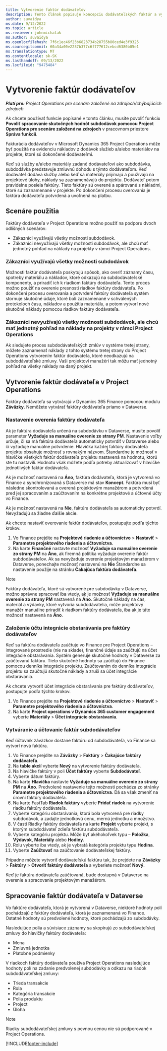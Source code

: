 ```yaml
---
title: Vytvorenie faktúr dodávateľov
description: Tento článok popisuje koncepciu dodávateľských faktúr a vysvetľuje, ako ich vytvoriť v Microsoft Dynamics 365 Project Operations.
author: suvaidya
ms.date: 9/12/2022
ms.topic: article
ms.reviewer: johnmichalak
ms.author: suvaidya
ms.openlocfilehash: 7f6c1ec46f23b6823734b28755b80ced4e3f9325
ms.sourcegitcommit: 60a34a00e2237b377c6f777612cebcd6380b05e1
ms.translationtype: MT
ms.contentlocale: sk-SK
ms.lasthandoff: 09/13/2022
ms.locfileid: "9475484"
---
```

# <a name="create-vendor-invoices"></a>Vytvorenie faktúr dodávateľov

_**Platí pre:** Project Operations pre scenáre založené na zdrojoch/chýbajúcich zdrojoch_

Ak chcete používať funkcie popísané v tomto článku, musíte povoliť funkciu **Povoliť spracovanie skutočných hodnôt subdodávok pomocou Project Operations pre scenáre založené na zdrojoch** v pracovnom priestore **Správa funkcií**.

Fakturácia dodávateľov v Microsoft Dynamics 365 Project Operations môže byť použitá na evidenciu nákladov z dodávok služieb a/alebo materiálov na projekte, ktoré sú dokončené dodávateľmi.

Keď sú služby a/alebo materiály zadané dodávateľovi ako subdodávka, subdodávka predstavuje zmluvnú dohodu s týmto dodávateľom. Keď dodávateľ dodáva služby alebo keď sa materiály prijímajú a používajú na projektové úlohy, náklady sa zaznamenávajú do projektu. Dodávateľ potom pravidelne posiela faktúry. Tieto faktúry sú overené a spárované s nákladmi, ktoré sú zaznamenané v projekte. Po dokončení procesu overovania je faktúra dodávateľa potvrdená a uvoľnená na platbu.

## <a name="scenarios-for-use"></a>Scenáre použitia

Faktúry dodávateľa v Project Operations možno použiť na podporu dvoch odlišných scenárov:

- Zákazníci využívajú všetky možnosti subdodávok.
- Zákazníci nevyužívajú všetky možnosti subdodávok, ale chcú mať jednotný pohľad na náklady na projekty v rámci Project Operations.

### <a name="customers-use-the-full-subcontracting-experiences"></a>Zákazníci využívajú všetky možnosti subdodávok

Možnosti faktúr dodávateľa poskytujú spôsob, ako overiť záznamy času, spotreby materiálu a nákladov, ktoré odkazujú na subdodávateľské komponenty, a priradiť ich k riadkom faktúry dodávateľa. Tento proces možno použiť na overenie presnosti riadkov faktúry dodávateľa. Po dokončení procesu overovania a potvrdení faktúry dodávateľa systém stornuje skutočné údaje, ktoré boli zaznamenané v schválených protokoloch času, nákladov a použitia materiálu, a potom vytvorí nové skutočné náklady pomocou riadkov faktúry dodávateľa.

### <a name="customers-dont-use-the-full-subcontracting-experiences-but-want-to-have-a-unified-view-of-costs-on-projects-in-project-operations"></a>Zákazníci nevyužívajú všetky možnosti subdodávok, ale chcú mať jednotný pohľad na náklady na projekty v rámci Project Operations

Ak sledujete proces subdodávateľských zmlúv v systéme tretej strany, môžete zaznamenať náklady z tohto systému tretej strany do Project Operations vytvorením faktúr dodávateľa, ktoré neodkazujú na subdodávateľské zmluvy. Vaši projektoví manažéri tak môžu mať jednotný pohľad na všetky náklady na daný projekt.

## <a name="create-vendor-invoices-in-project-operations"></a>Vytvorenie faktúr dodávateľa v Project Operations

Faktúry dodávateľa sa vytvárajú v Dynamics 365 Finance pomocou modulu **Záväzky**. Nemôžete vytvárať faktúry dodávateľa priamo v Dataverse.

### <a name="set-up-vendor-invoice-verification"></a>Nastavenie overenia faktúry dodávateľa

Ak je faktúra dodávateľa určená na subdodávku v Dataverse, musíte povoliť parameter **Vyžaduje sa manuálne overenie zo strany PM**. Nastavenie voľby určuje, či sa má faktúra dodávateľa automaticky potvrdiť v Dataverse alebo či vyžaduje manuálne potvrdenie. Hlavička každej faktúry dodávateľa projektu obsahuje možnosť s rovnakým názvom. Štandardne je možnosť v hlavičke všetkých faktúr dodávateľa projektu nastavená na hodnotu, ktorú ste tu nastavili. Hodnotu však môžete podľa potreby aktualizovať v hlavičke jednotlivých faktúr dodávateľa.

Ak je možnosť nastavená na **Áno**, faktúra dodávateľa, ktorá je vytvorená vo Finance a synchronizovaná s Dataverse má stav **Koncept**. Faktúra musí byť následne skontrolovaná a overená projektovým manažérom a potvrdená pred jej spracovaním a zaúčtovaním na konkrétne projektové a účtovné účty vo Finance.

Ak je možnosť nastavená na **Nie**, faktúra dodávateľa sa automaticky potvrdí. Nevyžadujú sa žiadne ďalšie akcie.

Ak chcete nastaviť overovanie faktúr dodávateľov, postupujte podľa týchto krokov.

1. Vo Finance prejdite na **Projektové riadenie a účtovníctvo** \> **Nastaviť** \> **Parametre projektového riadenia a účtovníctva**.
1. Na karte **Finančné** nastavte možnosť **Vyžaduje sa manuálne overenie zo strany PM** na **Áno**, ak firemná politika vyžaduje overenie faktúr subdodávateľov. Ak sa nevyžaduje overenie projektovým manažérom v Dataverse, ponechajte možnosť nastavenú na **Nie** Štandardne sa nastavenie použije na stránku **Čakajúca faktúra dodávateľa**.

> [!NOTE]
> Faktúry dodávateľa, ktoré sú vytvorené pre subdodávky v Dataverse, možno správne spracovať iba vtedy, ak je možnosť **Vyžaduje sa manuálne overenie zo strany PM** nastavená na **Áno**. Skutočné náklady na čas, materiál a výdavky, ktoré vytvoria subdodávatelia, môže projektový manažér manuálne priradiť k riadkom faktúry dodávateľa, iba ak je táto možnosť nastavená na **Áno**.

### <a name="set-up-a-procurement-integration-account-for-vendor-invoices"></a>Založenie účtu integrácie obstarávania pre faktúry dodávateľov

Keď sa faktúra dodávateľa zaúčtuje vo Finance pre Project Operations – integrované prostredie (nie na sklade), finančné údaje sa zaúčtujú na účet integrácie obstarávania. Systém generuje skutočné hodnoty v Dataverse za zaúčtovanú faktúru. Tieto skutočné hodnoty sa zaúčtujú do Finance pomocou denníka integrácie projektu. Zaúčtovaním do denníka integrácie projektu sa zaúčtujú skutočné náklady a zruší sa účet integrácie obstarávania.

Ak chcete vytvoriť účet integrácie obstarávania pre faktúry dodávateľov, postupujte podľa týchto krokov.

1. Vo Finance prejdite na **Projektové riadenie a účtovníctvo** \> **Nastaviť** \> **Parametre projektového riadenia a účtovníctva**.
1. Na karte **Project operations v Dynamics 365 customer engagement** vyberte **Materiály** \> **Účet integrácie obstarávania**.

### <a name="create-and-post-subcontract-vendor-invoices"></a>Vytváranie a účtovanie faktúr subdodávateľov

Keď účtovník záväzkov dostane faktúru od subdodávateľa, vo Finance sa vytvorí nová faktúra.

1. Vo Finance prejdite na **Záväzky** \> **Faktúry** \> **Čakajúce faktúry dodávateľa**.
1. Na **table akcií** vyberte **Nový** na vytvorenie faktúry dodávateľa.
1. Na hlavičke faktúry v poli **Účet faktúry** vyberte **Subdodávateľ**.
1. Vyberte dátum faktúry.
1. Na karte **Hlavička** nastavte **Vyžaduje sa manuálne overenie zo strany PM** na **Áno**. Predvolené nastavenie tejto možnosti pochádza zo stránky **Parametre projektového riadenia a účtovníctva**. Dá sa však zmeniť na úrovni faktúry dodávateľa.
1. Na karte FastTab **Riadok faktúry** vyberte **Pridať riadok** na vytvorenie riadku faktúry dodávateľa.
1. Vyberte kategóriu obstarávania, ktorá bola vytvorená pre riadky subdodávok, a zadajte jednotkovú cenu, mernú jednotku a množstvo.
1. V časti Riadky faktúry dodávateľa na karte **Projekt** vyberte projekt, s ktorým subdodávateľ zdieľa faktúru subdodávateľa.
1. Vyberte kategóriu projektu. Môže byť akéhokoľvek typu – **Položka**, **Výdavok**, **Materiály** alebo **Hodiny**.
1. Rolu vyberte iba vtedy, ak je vybratá kategória projektu typu **Hodina**.
1. Vyberte **Zaúčtovať** na zaúčtovanie dodávateľskej faktúry.

Prípadne môžete vytvoriť dodávateľskú faktúru tak, že prejdete na **Záväzky** \> **Faktúry** \> **Otvoriť faktúry dodávateľa** a vyberiete možnosť **Nový**.

Keď je faktúra dodávateľa zaúčtovaná, bude dostupná v Dataverse na overenie a spracovanie projektovým manažérom.

## <a name="vendor-invoice-processing-in-dataverse"></a>Spracovanie faktúr dodávateľa v Dataverse

Vo faktúre dodávateľa, ktorá je vytvorená v Dataverse, niektoré hodnoty polí pochádzajú z faktúry dodávateľa, ktorá je zaznamenaná vo Finance. Ostatné hodnoty sú predvolené hodnoty, ktoré pochádzajú zo subdodávky.

Nasledujúce polia a súvisiace záznamy sa skopírujú zo subdodávateľskej zmluvy do hlavičky faktúry dodávateľa:

- Mena
- Zmluvná jednotka
- Platobné podmienky

V riadkoch faktúry dodávateľa používa Project Operations nasledujúce hodnoty polí na zadanie predvolenej subdodávky a odkazu na riadok subdodávateľskej zmluvy:

- Trieda transakcie
- Rola
- Kategória transakcie
- Polia produktu
- Project
- Úloha

> [!NOTE]
> Riadky subdodávateľskej zmluvy s pevnou cenou nie sú podporované v Project Operations.

[!INCLUDE[footer-include](../includes/footer-banner.md)]
